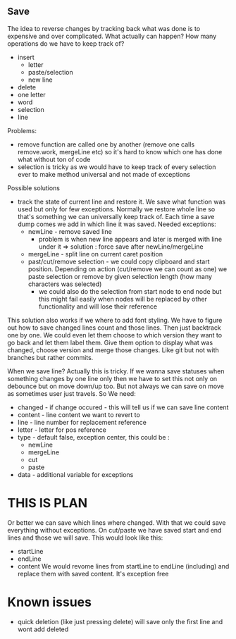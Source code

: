 ## Save

The idea to reverse changes by tracking back what was done is to expensive and over complicated.
What actually can happen? How many operations do we have to keep track of?
- insert
  - letter
  - paste/selection
  - new line
- delete
 - one letter
 - word
 - selection
 - line

Problems:
- remove function are called one by another (remove one calls remove.work, mergeLine etc) so it's hard to know which one has done what without ton of code
- selection is tricky as we would have to keep track of every selection ever to make method universal and not made of exceptions

Possible solutions
- track the state of current line and restore it. We save what function was used but only for few exceptions. Normally we restore whole line so that's something we can universally keep track of. Each time a save dump comes we add in which line it was saved.
  Needed exceptions:
  - newLine - remove saved line
    - problem is when new line appears and later is merged with line under it => solution : force save after newLine/mergeLine
  - mergeLine - split line on current caret position
  - past/cut/remove selection - we could copy clipboard and start position. Depending on action (cut/remove we can count as one) we paste selection or remove by given selection length (how many characters was selected)
    - we could also do the selection from start node to end node but this might fail easily when nodes will be replaced by other functionality and will lose their reference

This solution also works if we where to add font styling. We have to figure out how to save changed lines count and those lines. Then just backtrack one by one. We could even let them choose to which version they want to go back and let them label them. Give them option to display what was changed, choose version and merge those changes. Like git but not with branches but rather commits.

When we save line?
Actually this is tricky. If we wanna save statuses when something changes by one line only then we have to set this not only on debounce but on move down/up too.
But not always we can save on move as sometimes user just travels. So We need:
- changed - if change occured - this will tell us if we can save line content
- content - line content we want to revert to
- line - line number for replacement reference
- letter - letter for pos reference
- type - default false, exception center, this could be :
  - newLine
  - mergeLine
  - cut
  - paste
- data - additional variable for exceptions

# THIS IS PLAN
Or better we can save which lines where changed. With that we could save everything without exceptions.
On cut/paste we have saved start and end lines and those we will save.
This would look like this:
  - startLine
  - endLine
  - content
We would revome lines from startLine to endLine (including) and replace them with saved content. It's exception free

# Known issues
- quick deletion (like just pressing delete) will save only the first line and wont add deleted
